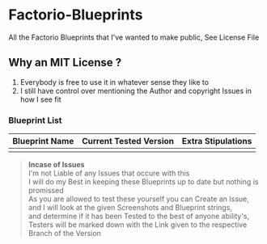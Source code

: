 # Factorio-Blueprints
All the Factorio Blueprints that I've wanted to make public, See License File

## Why an MIT License ?

1. Everybody is free to use it in whatever sense they like to
2. I still have control over mentioning the Author and copyright Issues in how I see fit

### Blueprint List

| Blueprint Name | Current Tested Version | Extra Stipulations |
| -------------- | ---------------------- | ------------------ |
|                |                        |                    |

> **Incase of Issues**  
> I'm not Liable of any Issues that occure with this  
> I will do my Best in keeping these Blueprints up to date
>   but nothing is promissed  
> As you are allowed to test these yourself you can Create an Issue,  
>   and I will look at the given Screenshots and Blueprint strings,  
>   and determine if it has been Tested to the best of anyone ability's,  
>   Testers will be marked down with the Link given to the respective Branch of the Version  

